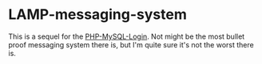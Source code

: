 # LAMP-messaging-system

This is a sequel for the [PHP-MySQL-Login](https://github.com/n00bsaiboth/PHP-MySQL-Login). Not might be the most bullet proof messaging system there is, but I'm quite sure it's not the worst there is.

